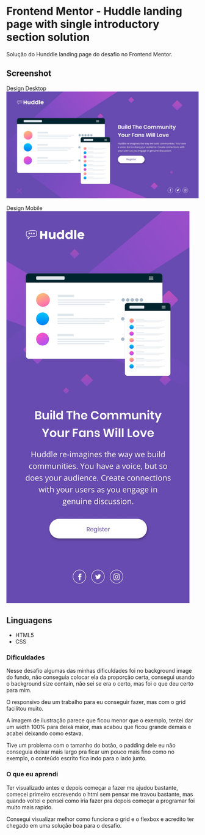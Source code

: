# Frontend Mentor - Huddle landing page with single introductory section solution

Solução do Hunddle landing page do desafio no Frontend Mentor.

## Screenshot

Design Desktop
<img src="./design/desktop-design.jpg">

Design Mobile
<img src="./design/mobile-design.jpg">

## Linguagens

- HTML5
- CSS

### Dificuldades

Nesse desafio algumas das minhas dificuldades foi no background image do fundo, não 
conseguia colocar ela da proporção certa, consegui usando o background size contain, não sei se era o certo, mas foi o que deu certo para mim.

O responsivo deu um trabalho para eu conseguir fazer, mas com o grid facilitou muito.

A imagem de ilustração parece que ficou menor que o exemplo, tentei dar um width 100% para deixá maior, mas acabou que ficou grande demais e acabei deixando como estava.

Tive um problema com o tamanho do botão, o padding dele eu não conseguia deixar mais largo pra ficar um pouco mais fino como no exemplo, o conteúdo escrito fica indo para o lado junto.

### O que eu aprendi

Ter visualizado antes e depois começar a fazer me ajudou bastante, comecei primeiro escrevendo o html sem pensar me travou bastante, mas quando voltei e pensei como iria fazer pra depois começar a programar foi muito mais rapido.

Consegui visualizar melhor como funciona o grid e o flexbox e acredito ter chegado em uma solução boa para o desafio.

